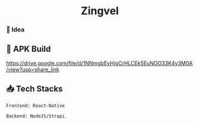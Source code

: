 <h1 align="center">Zingvel</h1>

### 💪 Idea
<p></p>


## 🧪 APK Build
https://drive.google.com/file/d/1NNmgbEyHjgCrHLCEk5EuNOO33K4y3M0A/view?usp=share_link


## 📥 Tech Stacks 

```
Frontend: React-Native

Backend: NodeJS/Strapi

```
